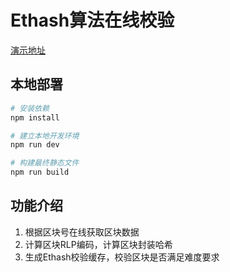 # Ethash算法在线校验

[演示地址](https://evolution404.github.io/ethash-test/index.html)

## 本地部署

``` bash
# 安装依赖
npm install

# 建立本地开发环境
npm run dev

# 构建最终静态文件
npm run build
```
## 功能介绍
1. 根据区块号在线获取区块数据
2. 计算区块RLP编码，计算区块封装哈希
3. 生成Ethash校验缓存，校验区块是否满足难度要求
